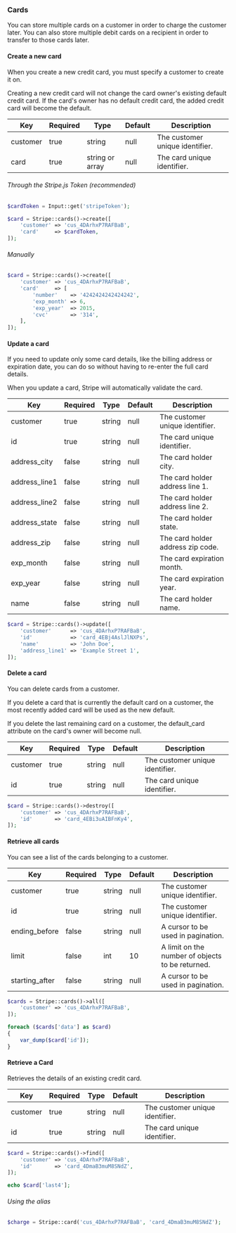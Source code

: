 ### Cards

You can store multiple cards on a customer in order to charge the customer later. You can also store multiple debit cards on a recipient in order to transfer to those cards later.

#### Create a new card

When you create a new credit card, you must specify a customer to create it on.

Creating a new credit card will not change the card owner's existing default credit card. If the card's owner has no default credit card, the added credit card will become the default.

Key      | Required | Type            | Default | Description
-------- | -------- | --------------- | ------- | ------------------------------
customer | true     | string          | null    | The customer unique identifier.
card     | true     | string or array | null    | The card unique identifier.

###### Through the Stripe.js Token (recommended)

```php
$cardToken = Input::get('stripeToken');

$card = Stripe::cards()->create([
	'customer' => 'cus_4DArhxP7RAFBaB',
	'card'     => $cardToken,
]);
```

###### Manually

```php
$card = Stripe::cards()->create([
	'customer' => 'cus_4DArhxP7RAFBaB',
	'card'     => [
		'number'    => '4242424242424242',
		'exp_month' => 6,
		'exp_year'  => 2015,
		'cvc'       => '314',
	],
]);
```

#### Update a card

If you need to update only some card details, like the billing address or expiration date, you can do so without having to re-enter the full card details.

When you update a card, Stripe will automatically validate the card.

Key           | Required | Type   | Default | Description
------------- | -------- | ------ | ------- | ----------------------------------
customer      | true     | string | null    | The customer unique identifier.
id            | true     | string | null    | The card unique identifier.
address_city  | false    | string | null    | The card holder city.
address_line1 | false    | string | null    | The card holder address line 1.
address_line2 | false    | string | null    | The card holder address line 2.
address_state | false    | string | null    | The card holder state.
address_zip   | false    | string | null    | The card holder address zip code.
exp_month     | false    | string | null    | The card expiration month.
exp_year      | false    | string | null    | The card expiration year.
name          | false    | string | null    | The card holder name.

```php
$card = Stripe::cards()->update([
	'customer'      => 'cus_4DArhxP7RAFBaB',
	'id'            => 'card_4EBj4AslJlNXPs',
	'name'          => 'John Doe',
	'address_line1' => 'Example Street 1',
]);
```

#### Delete a card

You can delete cards from a customer.

If you delete a card that is currently the default card on a customer, the most recently added card will be used as the new default.

If you delete the last remaining card on a customer, the default_card attribute on the card's owner will become null.

Key      | Required | Type   | Default | Description
-------- | -------- | ------ | ------- | ---------------------------------------
customer | true     | string | null    | The customer unique identifier.
id       | true     | string | null    | The card unique identifier.

```php
$card = Stripe::cards()->destroy([
	'customer' => 'cus_4DArhxP7RAFBaB',
	'id'       => 'card_4EBi3uAIBFnKy4',
]);
```

#### Retrieve all cards

You can see a list of the cards belonging to a customer.

Key            | Required | Type   | Default | Description
-------------- | -------- | ------ | ------- | ---------------------------------
customer       | true     | string | null    | The customer unique identifier.
id             | true     | string | null    | The customer unique identifier.
ending_before  | false    | string | null    | A cursor to be used in pagination.
limit          | false    | int    | 10      | A limit on the number of objects to be returned.
starting_after | false    | string | null    | A cursor to be used in pagination.

```php
$cards = Stripe::cards()->all([
	'customer' => 'cus_4DArhxP7RAFBaB',
]);

foreach ($cards['data'] as $card)
{
	var_dump($card['id']);
}
```

#### Retrieve a Card

Retrieves the details of an existing credit card.

Key      | Required | Type   | Default | Description
-------- | -------- | ------ | ------- | ---------------------------------------
customer | true     | string | null    | The customer unique identifier.
id       | true     | string | null    | The card unique identifier.

```php
$card = Stripe::cards()->find([
	'customer' => 'cus_4DArhxP7RAFBaB',
	'id'       => 'card_4DmaB3muM8SNdZ',
]);

echo $card['last4'];
```

###### Using the alias

```php
$charge = Stripe::card('cus_4DArhxP7RAFBaB', 'card_4DmaB3muM8SNdZ');
```

